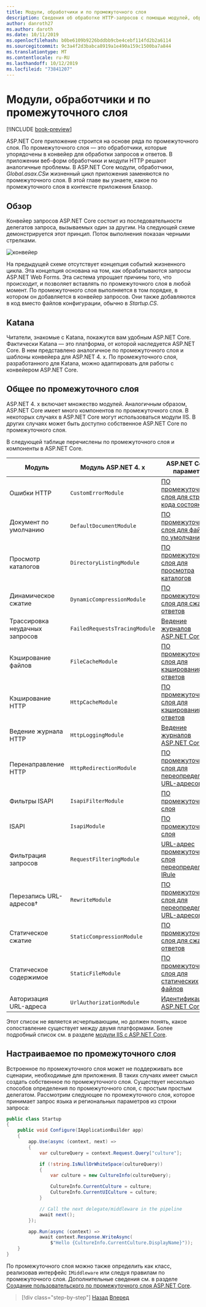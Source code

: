 ```yaml
---
title: Модули, обработчики и по промежуточного слоя
description: Сведения об обработке HTTP-запросов с помощью модулей, обработчиков и по промежуточного слоя.
author: danroth27
ms.author: daroth
ms.date: 10/11/2019
ms.openlocfilehash: b0be6109b9226bddbb9cbe4cebf114fd2b2a6114
ms.sourcegitcommit: 9c3a4f2d3babca8919a1e490a159c1500ba7a844
ms.translationtype: MT
ms.contentlocale: ru-RU
ms.lasthandoff: 10/12/2019
ms.locfileid: "73841207"
---
```

# <a name="modules-handlers-and-middleware"></a>Модули, обработчики и по промежуточного слоя

[!INCLUDE [book-preview](../../../includes/book-preview.md)]

ASP.NET Core приложение строится на основе ряда по промежуточного слоя. По промежуточного слоя — это обработчики, которые упорядочены в конвейер для обработки запросов и ответов. В приложении веб-форм обработчики и модули HTTP решают аналогичные проблемы. В ASP.NET Core модули, обработчики, *Global.asax.CS*и жизненный цикл приложения заменяются по промежуточного слоя. В этой главе вы узнаете, какое по промежуточного слоя в контексте приложения Блазор.

## <a name="overview"></a>Обзор

Конвейер запросов ASP.NET Core состоит из последовательности делегатов запроса, вызываемых один за другим. На следующей схеме демонстрируется этот принцип. Поток выполнения показан черными стрелками.

![конвейер](media/middleware/request-delegate-pipeline.png)

На предыдущей схеме отсутствует концепция событий жизненного цикла. Эта концепция основана на том, как обрабатываются запросы ASP.NET Web Forms. Эта система упрощает причины того, что происходит, и позволяет вставлять по промежуточного слоя в любой момент. По промежуточного слоя выполняется в том порядке, в котором он добавляется в конвейер запросов. Они также добавляются в код вместо файлов конфигурации, обычно в *Startup.CS*.

## <a name="katana"></a>Katana

Читатели, знакомые с Katana, покажутся вам удобным ASP.NET Core. Фактически Katana — это платформа, от которой наследуется ASP.NET Core. В нем представлено аналогичное по промежуточного слоя и шаблоны конвейера для ASP.NET 4. x. По промежуточного слоя, разработанного для Katana, можно адаптировать для работы с конвейером ASP.NET Core.

## <a name="common-middleware"></a>Общее по промежуточного слоя

ASP.NET 4. x включает множество модулей. Аналогичным образом, ASP.NET Core имеет много компонентов по промежуточного слоя. В некоторых случаях в ASP.NET Core могут использоваться модули IIS. В других случаях может быть доступно собственное ASP.NET Core по промежуточного слоя.

В следующей таблице перечислены по промежуточного слоя и компоненты в ASP.NET Core.

|Модуль                 |Модуль ASP.NET 4. x           |ASP.NET Core, параметр|
|-----------------------|-----------------------------|-------------------|
|Ошибки HTTP            |`CustomErrorModule`          |[ПО промежуточного слоя для страниц кода состояния](/aspnet/core/fundamentals/error-handling#usestatuscodepages)|
|Документ по умолчанию       |`DefaultDocumentModule`      |[ПО промежуточного слоя для файлов по умолчанию](/aspnet/core/fundamentals/static-files#serve-a-default-document)|
|Просмотр каталогов     |`DirectoryListingModule`     |[ПО промежуточного слоя для просмотра каталогов](/aspnet/core/fundamentals/static-files#enable-directory-browsing)|
|Динамическое сжатие    |`DynamicCompressionModule`   |[ПО промежуточного слоя для сжатия ответов](/aspnet/core/performance/response-compression)|
|Трассировка неудачных запросов|`FailedRequestsTracingModule`|[Ведение журналов ASP.NET Core](/aspnet/core/fundamentals/logging/index#tracesource-provider)|
|Кэширование файлов           |`FileCacheModule`            |[ПО промежуточного слоя для кэширования ответов](/aspnet/core/performance/caching/middleware)|
|Кэширование HTTP           |`HttpCacheModule`            |[ПО промежуточного слоя для кэширования ответов](/aspnet/core/performance/caching/middleware)|
|Ведение журнала HTTP           |`HttpLoggingModule`          |[Ведение журналов ASP.NET Core](/aspnet/core/fundamentals/logging/index)|
|Перенаправление HTTP       |`HttpRedirectionModule`      |[ПО промежуточного слоя для переопределения URL-адресов](/aspnet/core/fundamentals/url-rewriting)|
|Фильтры ISAPI          |`IsapiFilterModule`          |[ПО промежуточного слоя](/aspnet/core/fundamentals/middleware/index)|
|ISAPI                  |`IsapiModule`                |[ПО промежуточного слоя](/aspnet/core/fundamentals/middleware/index)|
|Фильтрация запросов      |`RequestFilteringModule`     |[URL-адрес промежуточного слоя переопределения IRule](/aspnet/core/fundamentals/url-rewriting#irule-based-rule)|
|Перезапись URL-адресов&#8224;   |`RewriteModule`              |[ПО промежуточного слоя для переопределения URL-адресов](/aspnet/core/fundamentals/url-rewriting)|
|Статическое сжатие     |`StaticCompressionModule`    |[ПО промежуточного слоя для сжатия ответов](/aspnet/core/performance/response-compression)|
|Статическое содержимое         |`StaticFileModule`           |[ПО промежуточного слоя для статических файлов](/aspnet/core/fundamentals/static-files)|
|Авторизация URL-адреса      |`UrlAuthorizationModule`     |[Идентификация ASP.NET Core](/aspnet/core/security/authentication/identity)|

Этот список не является исчерпывающим, но должен понять, какое сопоставление существует между двумя платформами. Более подробный список см. в разделе [модули IIS с ASP.NET Core](/aspnet/core/host-and-deploy/iis/modules).

## <a name="custom-middleware"></a>Настраиваемое по промежуточного слоя

Встроенное по промежуточного слоя может не поддерживать все сценарии, необходимые для приложения. В таких случаях имеет смысл создать собственное по промежуточного слоя. Существует несколько способов определения по промежуточного слоя, с простым простым делегатом. Рассмотрим следующее по промежуточного слоя, которое принимает запрос языка и региональных параметров из строки запроса:

```csharp
public class Startup
{
    public void Configure(IApplicationBuilder app)
    {
        app.Use(async (context, next) =>
        {
            var cultureQuery = context.Request.Query["culture"];

            if (!string.IsNullOrWhiteSpace(cultureQuery))
            {
                var culture = new CultureInfo(cultureQuery);

                CultureInfo.CurrentCulture = culture;
                CultureInfo.CurrentUICulture = culture;
            }

            // Call the next delegate/middleware in the pipeline
            await next();
        });

        app.Run(async (context) =>
            await context.Response.WriteAsync(
                $"Hello {CultureInfo.CurrentCulture.DisplayName}"));
    }
}
```

По промежуточного слоя можно также определить как класс, реализовав интерфейс `IMiddleware` или следуя правилам по промежуточного слоя. Дополнительные сведения см. в разделе [Создание пользовательского по промежуточного слоя ASP.NET Core](/aspnet/core/fundamentals/middleware/write).

>[!div class="step-by-step"]
>[Назад](data.md)
>[Вперед](config.md)
